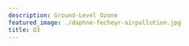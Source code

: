 ```yaml
---
description: Ground-Level Ozone
featured_image: ./daphne-fecheyr-airpollution.jpg
title: O3
---
```

  